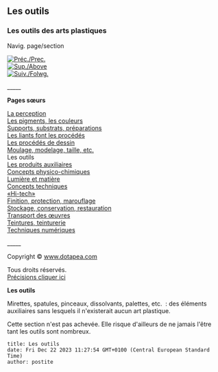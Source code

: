 ## Les outils
### Les outils des arts plastiques
 Navig. page/section

[![Préc./Prec.](_derived/back_cmp_themenoir010_back.gif)](produitsnonliants.html)  
[![Sup./Above](_derived/up_cmp_themenoir010_up.gif)](themes.html)  
[![Suiv./Folwg.](_derived/next_cmp_themenoir010_next.gif)](auxiliairesproduits.html)

\_\_\_\_\_

**Pages sœurs**

[La perception](perception.html)  
[Les pigments, les couleurs](pigments.html)  
[Supports, substrats, préparations](supportsetpreparations.html)  
[Les liants font les procédés](liants.html)  
[Les procédés de dessin](procedesdessin.html)  
[Moulage, modelage, taille, etc.](produitsnonliants.html)  
Les outils  
[Les produits auxiliaires](auxiliairesproduits.html)  
[Concepts physico-chimiques](conceptsphysicchim.html)  
[Lumière et matière](chap25lumiereetmatiere.html)  
[Concepts techniques](conceptstechniques.html)  
[«Hi-tech»](hitech.html)  
[Finition, protection, marouflage](finitionprotecmaroufl.html)  
[Stockage, conservation, restauration](entretienrestauration.html)  
[Transport des œuvres](transportoeuvres.html)  
[Teintures, teinturerie](teinturerie.html)  
[Techniques numériques](numerique.html)

\_\_\_\_\_

Copyright © www.dotapea.com

Tous droits réservés.  
[Précisions cliquer ici](droitscopie.html)

  

**Les outils**  

Mirettes, spatules, pinceaux, dissolvants, palettes, etc.  : des éléments auxiliaires sans lesquels il n'existerait aucun art plastique.

Cette section n'est pas achevée. Elle risque d'ailleurs de ne jamais l'être tant les outils sont nombreux.


```
title: Les outils
date: Fri Dec 22 2023 11:27:54 GMT+0100 (Central European Standard Time)
author: postite
```
